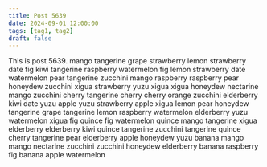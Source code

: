 ```yaml
---
title: Post 5639
date: 2024-09-01 12:00:00
tags: [tag1, tag2]
draft: false
---
```

This is post 5639.
mango
tangerine
grape
strawberry
lemon
strawberry
date
fig
kiwi
tangerine
raspberry
watermelon
fig
lemon
strawberry
date
watermelon
pear
tangerine
zucchini
mango
raspberry
raspberry
pear
honeydew
zucchini
xigua
strawberry
yuzu
xigua
xigua
honeydew
nectarine
mango
zucchini
cherry
tangerine
cherry
cherry
orange
zucchini
elderberry
kiwi
date
yuzu
apple
yuzu
strawberry
apple
xigua
lemon
pear
honeydew
tangerine
grape
tangerine
lemon
raspberry
watermelon
elderberry
yuzu
watermelon
xigua
fig
quince
fig
watermelon
quince
mango
tangerine
xigua
elderberry
elderberry
kiwi
quince
tangerine
zucchini
tangerine
quince
cherry
tangerine
pear
elderberry
apple
honeydew
yuzu
banana
mango
mango
nectarine
zucchini
zucchini
honeydew
elderberry
banana
raspberry
fig
banana
apple
watermelon
